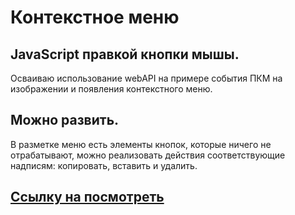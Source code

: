 # Контекстное меню
## JavaScript правкой кнопки мышы.
Осваиваю использование webAPI на примере события ПКМ на изображении и появления контекстного меню.
## Можно развить. 
В разметке меню есть элементы кнопок, которые ничего не отрабатывают, можно реализовать действия соответствующие надпиcям: копировать, вставить и удалить.
## [Ссылку на посмотреть](https://cyrillaz.github.io/context-menu/)
